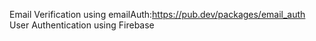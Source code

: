 Email Verification using emailAuth:https://pub.dev/packages/email_auth
User Authentication using Firebase
